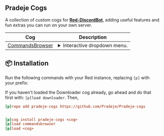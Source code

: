 ## Pradeje Cogs

A collection of custom cogs for **[Red-DiscordBot](https://github.com/Cog-Creators/Red-DiscordBot)**, adding useful features and fun extras you can run on your own server.






| Cog                                    | Description                                                                                                                                                                                                                                                                                                                                                                                                                                                            |
|----------------------------------------|------------------------------------------------------------------------------------------------------------------------------------------------------------------------------------------------------------------------------------------------------------------------------------------------------------------------------------------------------------------------------------------------------------------------------------------------------------------------|
| [CommandsBrowser](./commandsbrowser)      | <details><summary>Interactive dropdown menu.</summary> Browse bot commands by category.</details> |


## 📦 Installation
Run the following commands with your Red instance, replacing `[p]` with your prefix:

If you haven't loaded the Downloader cog already, go ahead and do that first with: `[p]load downloader`. Then,

```ini
[p]repo add pradeje-cogs https://github.com/Pradeje/Pradeje-cogs


[p]cog install pradeje-cogs <cog>
[p]load commandsbrowser
[p]load <cog>
```
